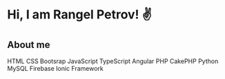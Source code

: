 <h1>Hi, I am Rangel Petrov! ✌</h1>

<h2>About me</h2>

HTML
CSS
Bootsrap
JavaScript
TypeScript
Angular
PHP
CakePHP
Python
MySQL
Firebase
Ionic Framework
